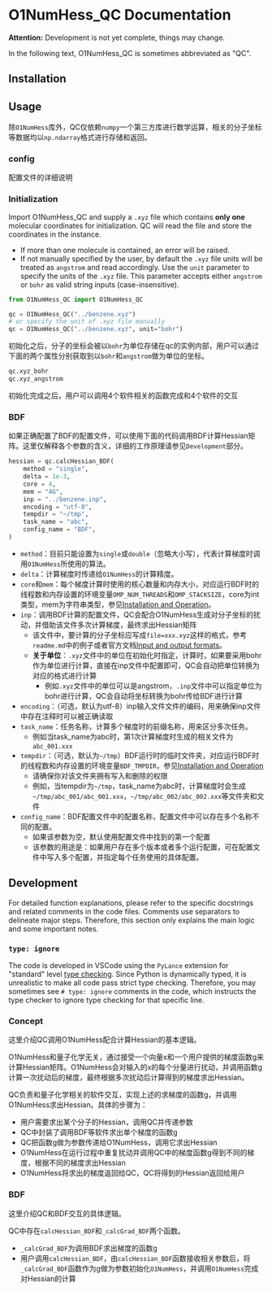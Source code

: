 # O1NumHess_QC Documentation

**Attention:** Development is not yet complete, things may change.

In the following text, O1NumHess_QC is sometimes abbreviated as "QC".

## Installation

## Usage

除`O1NumHess`库外，QC仅依赖`numpy`一个第三方库进行数学运算，相关的分子坐标等数据均以`np.ndarray`格式进行存储和返回。

### config

配置文件的详细说明

<!-- TODO -->

### Initialization

Import O1NumHess_QC and supply a `.xyz` file which contains **only one** molecular coordinates for initialization. QC will read the file and store the coordinates in the instance.

* If more than one molecule is contained, an error will be raised.
* If not manually specified by the user, by default the `.xyz` file units will be treated as `angstrom` and read accordingly. Use the `unit` parameter to specify the units of the `.xyz` file. This parameter accepts either `angstrom` or `bohr` as valid string inputs (case-insensitive).

```Python
from O1NumHess_QC import O1NumHess_QC

qc = O1NumHess_QC("../benzene.xyz")
# or specify the unit of .xyz file manually
qc = O1NumHess_QC("../benzene.xyz", unit="bohr")
```

初始化之后，分子的坐标会被以`bohr`为单位存储在qc的实例内部，用户可以通过下面的两个属性分别获取到以`bohr`和`angstrom`做为单位的坐标。

```Python
qc.xyz_bohr
qc.xyz_angstrom
```

初始化完成之后，用户可以调用4个软件相关的函数完成和4个软件的交互

### BDF

如果正确配置了BDF的配置文件，可以使用下面的代码调用BDF计算Hessian矩阵。这里仅解释各个参数的含义，详细的工作原理请参见`Development`部分。

```Python
hessian = qc.calcHessian_BDF(
    method = "single",
    delta = 1e-3,
    core = 4,
    mem = "4G",
    inp = "../benzene.inp",
    encoding = "utf-8",
    tempdir = "~/tmp",
    task_name = "abc",
    config_name = "BDF",
)
```

* `method`：目前只能设置为`single`或`double`（忽略大小写），代表计算梯度时调用`O1NumHess`所使用的算法。
* `delta`：计算梯度时传递给`O1NumHess`的计算精度。
* `core`和`mem`：每个梯度计算时使用的核心数量和内存大小，对应运行BDF时的线程数和内存设置的环境变量`OMP_NUM_THREADS`和`OMP_STACKSIZE`，core为int类型，mem为字符串类型，参见[Installation and Operation](https://bdf-manual.readthedocs.io/en/latest/Installation.html#run-bdf-standalone-and-execute-the-job-with-a-shell-script)。
* `inp`：调用BDF计算的配置文件，QC会配合O1NumHess生成对分子坐标的扰动，并借助该文件多次计算梯度，最终求出Hessian矩阵
  * 该文件中，要计算的分子坐标应写成`file=xxx.xyz`这样的格式，参考`readme.md`中的例子或者官方文档[Input and output formats](https://bdf-manual.readthedocs.io/en/latest/Input%20and%20Output.html#read-the-molecular-coordinates-from-the-specified-file)。
  * **关于单位**：`.xyz`文件中的单位在初始化时指定，计算时，如果要采用bohr作为单位进行计算，直接在inp文件中配置即可，QC会自动把单位转换为对应的格式进行计算
    * 例如`.xyz`文件中的单位可以是angstrom，`.inp`文件中可以指定单位为bohr进行计算，QC会自动将坐标转换为bohr传给BDF进行计算
* `encoding`：（可选，默认为utf-8）inp输入文件文件的编码，用来确保inp文件中存在注释时可以被正确读取
* `task_name`：任务名称，计算多个梯度时的前缀名称，用来区分多次任务。
  * 例如当task_name为abc时，第1次计算梯度时生成的相关文件为`abc_001.xxx`
* `tempdir`：（可选，默认为`~/tmp`）BDF运行时的临时文件夹，对应运行BDF时的线程数和内存设置的环境变量`BDF_TMPDIR`，参见[Installation and Operation](https://bdf-manual.readthedocs.io/en/latest/Installation.html#run-bdf-standalone-and-execute-the-job-with-a-shell-script)
  * 请确保你对该文件夹拥有写入和删除的权限
  * 例如，当tempdir为`~/tmp`，task_name为abc时，计算梯度时会生成`~/tmp/abc_001/abc_001.xxx`，`~/tmp/abc_002/abc_002.xxx`等文件夹和文件
* `config_name`：BDF配置文件中的配置名称，配置文件中可以存在多个名称不同的配置。
  * 如果该参数为空，默认使用配置文件中找到的第一个配置
  * 该参数的用途是：如果用户存在多个版本或者多个运行配置，可在配置文件中写入多个配置，并指定每个任务使用的具体配置。

## Development

For detailed function explanations, please refer to the specific docstrings and related comments in the code files. Comments use separators to delineate major steps. Therefore, this section only explains the main logic and some important notes.

### `type: ignore`

The code is developed in VSCode using the `PyLance` extension for "standard" level [type checking](https://microsoft.github.io/pyright/#/configuration?id=type-check-diagnostics-settings). Since Python is dynamically typed, it is unrealistic to make all code pass strict type checking. Therefore, you may sometimes see `# type: ignore` comments in the code, which instructs the type checker to ignore type checking for that specific line.

### Concept

这里介绍QC调用O1NumHess配合计算Hessian的基本逻辑。

O1NumHess和量子化学无关，通过接受一个向量x和一个用户提供的梯度函数g来计算Hessian矩阵。O1NumHess会对输入的x的每个分量进行扰动，并调用函数g计算一次扰动后的梯度，最终根据多次扰动后计算得到的梯度求出Hessian。

QC负责和量子化学相关的软件交互，实现上述的求梯度的函数g，并调用O1NumHess求出Hessian。具体的步骤为：

* 用户需要求出某个分子的Hessian，调用QC并传递参数
* QC中封装了调用BDF等软件求出单个梯度的函数g
* QC把函数g做为参数传递给O1NumHess，调用它求出Hessian
* O1NumHess在运行过程中重复扰动并调用QC中的梯度函数g得到不同的梯度，根据不同的梯度求出Hessian
* O1NumHess将求出的梯度返回给QC，QC将得到的Hessian返回给用户

### BDF

这里介绍QC和BDF交互的具体逻辑。

QC中存在`calcHessian_BDF`和`_calcGrad_BDF`两个函数。

* `_calcGrad_BDF`为调用BDF求出梯度的函数g
* 用户调用`calcHessian_BDF`，由`calcHessian_BDF`函数接收相关参数后，将`_calcGrad_BDF`函数作为g做为参数初始化`O1NumHess`，并调用`O1NumHess`完成对Hessian的计算

